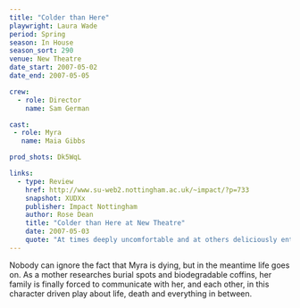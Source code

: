 ```yaml
---
title: "Colder than Here"
playwright: Laura Wade
period: Spring
season: In House
season_sort: 290
venue: New Theatre
date_start: 2007-05-02
date_end: 2007-05-05

crew:
  - role: Director
    name: Sam German

cast:
 - role: Myra
   name: Maia Gibbs

prod_shots: Dk5WqL

links:
  - type: Review
    href: http://www.su-web2.nottingham.ac.uk/~impact/?p=733
    snapshot: XUDXx
    publisher: Impact Nottingham
    author: Rose Dean
    title: "Colder than Here at New Theatre"
    date: 2007-05-03
    quote: "At times deeply uncomfortable and at others deliciously entertaining, ‘Colder Than Here’ is a wonderfully moving portrayal of the time between diagnosis and death, showing that even when confronted with the worst, life finds a way to go on."
---
```


Nobody can ignore the fact that Myra is dying, but in the meantime life goes on. As a mother researches burial spots and biodegradable coffins, her family is finally forced to communicate with her, and each other, in this character driven play about life, death and everything in between.
